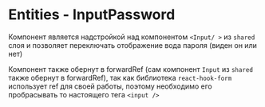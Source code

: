 # Entities - InputPassword

Компонент является надстройкой над компонентом `<Input/ >` из `shared` слоя и позволяет переключать отображение вода пароля (виден он или нет)

Компонент также обернут в forwardRef (сам компонент `Input` из `shared` также обернут в forwardRef), так как библиотека `react-hook-form` использует ref для своей работы, поэтому необходимо его пробрасывать то настоящего тега `<input />`